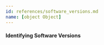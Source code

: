 ```yaml
---
id: references/software_versions.md
name: [object Object]
---
```


#### Identifying Software Versions



